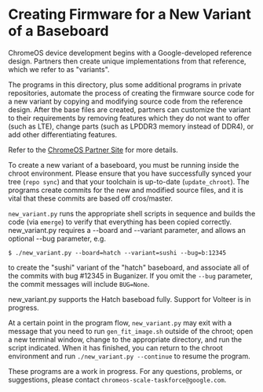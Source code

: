 # Creating Firmware for a New Variant of a Baseboard


ChromeOS device development begins with a Google-developed reference design.
Partners then create unique implementations from that reference, which we refer
to as "variants".

The programs in this directory, plus some additional programs in private
repositories, automate the process of creating the firmware source code for
a new variant by copying and modifying source code from the reference design.
After the base files are created, partners can customize the variant to their
requirements by removing features which they do not want to offer (such as
LTE), change parts (such as LPDDR3 memory instead of DDR4), or add other
differentiating features.

Refer to the
[ChromeOS Partner Site](https://chromeos.google.com/partner/dlm/docs/bringup-tasks/creating_a_device.html)
for more details.

To create a new variant of a baseboard, you must be running inside the chroot
environment. Please ensure that you have successfully synced your tree
(`repo sync`) and that your toolchain is up-to-date (`update_chroot`).
The programs create commits for the new and modified source files, and it is
vital that these commits are based off cros/master.

`new_variant.py` runs the appropriate shell scripts in sequence and builds
the code (via `emerge`) to verify that everything has been copied correctly.
new\_variant.py requires a --board and --variant parameter, and allows an
optional --bug parameter, e.g.
```
$ ./new_variant.py --board=hatch --variant=sushi --bug=b:12345
```
to create the "sushi" variant of the "hatch" baseboard, and associate all of
the commits with bug #12345 in Buganizer. If you omit the `--bug` parameter,
the commit messages will include `BUG=None`.

new_variant.py supports the Hatch baseboad fully. Support for Volteer is
in progress.

At a certain point in the program flow, `new_variant.py` may exit with a
message that you need to run `gen_fit_image.sh` outside of the chroot; open
a new terminal window, change to the appropriate directory, and run the script
indicated. When it has finished, you can return to the chroot environment and
run `./new_variant.py --continue` to resume the program.

These programs are a work in progress. For any questions, problems, or
suggestions, please contact `chromeos-scale-taskforce@google.com`.
